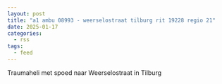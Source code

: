 ```yaml
---
layout: post
title: "a1 ambu 08993 - weerselostraat tilburg rit 19228 regio 21"
date: 2025-01-17
categories: 
  - rss
tags: 
  - feed
---
```


Traumaheli met spoed naar Weerselostraat in Tilburg
